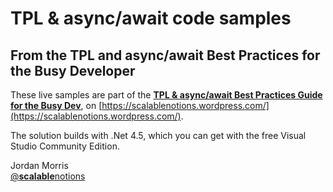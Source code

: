 # TPL & async/await code samples

## From the TPL and async/await Best Practices for the Busy Developer

These live samples are part of the [**TPL & async/await Best Practices Guide for the Busy Dev**](https://scalablenotions.wordpress.com/2015/05/02/tpl-and-asyncawait-best-practices-for-the-busy-developer/), on [https://scalablenotions.wordpress.com/](https://scalablenotions.wordpress.com/).

The solution builds with .Net 4.5, which you can get with the free Visual Studio Community Edition.

Jordan Morris  
[@**scalable**notions](https://twitter.com/scalablenotions)

